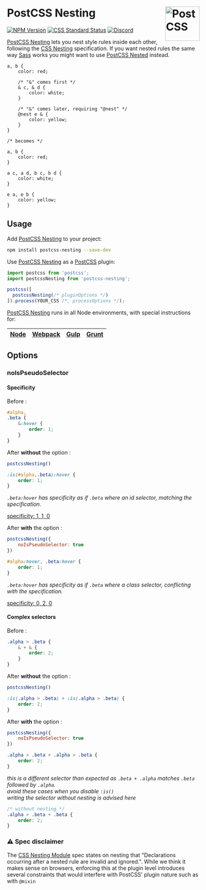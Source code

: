 # PostCSS Nesting [<img src="https://postcss.github.io/postcss/logo.svg" alt="PostCSS" width="90" height="90" align="right">][postcss]

[![NPM Version][npm-img]][npm-url]
[![CSS Standard Status][css-img]][css-url]
[<img alt="Discord" src="https://shields.io/badge/Discord-5865F2?logo=discord&logoColor=white">][discord]

[PostCSS Nesting] lets you nest style rules inside each other, following the
[CSS Nesting] specification. If you want nested rules the same way [Sass] works
you might want to use [PostCSS Nested] instead.

```pcss
a, b {
	color: red;

	/* "&" comes first */
	& c, & d {
		color: white;
	}

	/* "&" comes later, requiring "@nest" */
	@nest e & {
		color: yellow;
	}
}

/* becomes */

a, b {
	color: red;
}

a c, a d, b c, b d {
	color: white;
}

e a, e b {
	color: yellow;
}
```

## Usage

Add [PostCSS Nesting] to your project:

```bash
npm install postcss-nesting --save-dev
```

Use [PostCSS Nesting] as a [PostCSS] plugin:

```js
import postcss from 'postcss';
import postcssNesting from 'postcss-nesting';

postcss([
  postcssNesting(/* pluginOptions */)
]).process(YOUR_CSS /*, processOptions */);
```

[PostCSS Nesting] runs in all Node environments, with special instructions for:

| [Node](INSTALL.md#node) | [Webpack](INSTALL.md#webpack) | [Gulp](INSTALL.md#gulp) | [Grunt](INSTALL.md#grunt) |
| --- | --- | --- | --- |

## Options

### noIsPseudoSelector

#### Specificity

Before :

```css
#alpha,
.beta {
	&:hover {
		order: 1;
	}
}
```

After **without** the option :

```js
postcssNesting()
```

```css
:is(#alpha,.beta):hover {
	order: 1;
}
```

_`.beta:hover` has specificity as if `.beta` where an id selector, matching the specification._

[specificity: 1, 1, 0](https://polypane.app/css-specificity-calculator/#selector=%3Ais(%23alpha%2C.beta)%3Ahover)

After **with** the option :

```js
postcssNesting({
	noIsPseudoSelector: true
})
```

```css
#alpha:hover, .beta:hover {
	order: 1;
}
```

_`.beta:hover` has specificity as if `.beta` where a class selector, conflicting with the specification._

[specificity: 0, 2, 0](https://polypane.app/css-specificity-calculator/#selector=.beta%3Ahover)


#### Complex selectors

Before :

```css
.alpha > .beta {
	& + & {
		order: 2;
	}
}
```

After **without** the option :

```js
postcssNesting()
```

```css
:is(.alpha > .beta) + :is(.alpha > .beta) {
	order: 2;
}
```

After **with** the option :

```js
postcssNesting({
	noIsPseudoSelector: true
})
```

```css
.alpha > .beta + .alpha > .beta {
	order: 2;
}
```

_this is a different selector than expected as `.beta + .alpha` matches `.beta` followed by `.alpha`._<br>
_avoid these cases when you disable `:is()`_<br>
_writing the selector without nesting is advised here_

```css
/* without nesting */
.alpha > .beta + .beta {
	order: 2;
}
```

### ⚠️ Spec disclaimer

The [CSS Nesting Module] spec states on nesting that "Declarations occurring after a nested rule are invalid and ignored.".
While we think it makes sense on browsers, enforcing this at the plugin level introduces several constraints that would
interfere with PostCSS' plugin nature such as with `@mixin`

[css-img]: https://cssdb.org/images/badges/nesting-rules.svg
[css-url]: https://cssdb.org/#nesting-rules
[discord]: https://discord.gg/bUadyRwkJS
[npm-img]: https://img.shields.io/npm/v/postcss-nesting.svg
[npm-url]: https://www.npmjs.com/package/postcss-nesting

[CSS Nesting]: https://drafts.csswg.org/css-nesting-1/
[PostCSS]: https://github.com/postcss/postcss
[PostCSS Nesting]: https://github.com/csstools/postcss-plugins/tree/main/plugins/postcss-nesting
[PostCSS Nested]: https://github.com/postcss/postcss-nested
[Sass]: https://sass-lang.com/
[CSS Nesting Module]: https://www.w3.org/TR/css-nesting-1/

